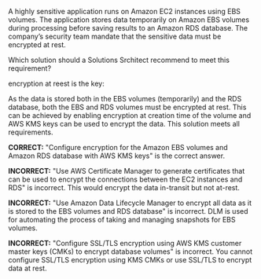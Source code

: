 A highly sensitive application runs on Amazon EC2 instances using EBS volumes. The application stores data temporarily on Amazon EBS volumes during processing before saving results to an Amazon RDS database. The company’s security team mandate that the sensitive data must be encrypted at rest.

Which solution should a Solutions Srchitect recommend to meet this requirement?


encryption at reest is the key:


As the data is stored both in the EBS volumes (temporarily) and the RDS database, both the EBS and RDS volumes must be encrypted at rest. This can be achieved by enabling encryption at creation time of the volume and AWS KMS keys can be used to encrypt the data. This solution meets all requirements.

**CORRECT:** "Configure encryption for the Amazon EBS volumes and Amazon RDS database with AWS KMS keys" is the correct answer.

**INCORRECT:** "Use AWS Certificate Manager to generate certificates that can be used to encrypt the connections between the EC2 instances and RDS" is incorrect. This would encrypt the data in-transit but not at-rest.

**INCORRECT:** "Use Amazon Data Lifecycle Manager to encrypt all data as it is stored to the EBS volumes and RDS database" is incorrect. DLM is used for automating the process of taking and managing snapshots for EBS volumes.

**INCORRECT:** "Configure SSL/TLS encryption using AWS KMS customer master keys (CMKs) to encrypt database volumes" is incorrect. You cannot configure SSL/TLS encryption using KMS CMKs or use SSL/TLS to encrypt data at rest.


